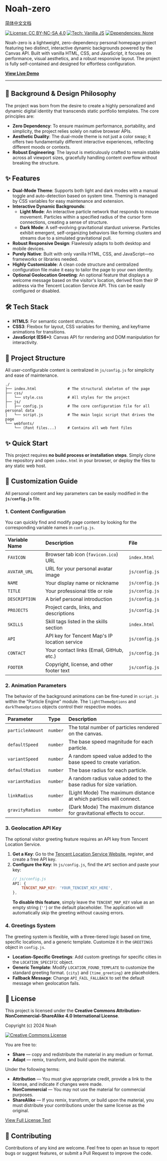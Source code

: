 # **Noah-zero**

[简体中文文档](./README_zh-CN.md)

[![License: CC BY-NC-SA 4.0](https://img.shields.io/badge/license-CC%20BY--NC--SA%204.0-lightgrey.svg)](https://creativecommons.org/licenses/by-nc-sa/4.0/)
[![Tech: Vanilla JS](https://img.shields.io/badge/tech-Vanilla%20JS-yellow.svg)](https://developer.mozilla.org/en-US/docs/Web/JavaScript)
[![Dependencies: None](https://img.shields.io/badge/dependencies-none-brightgreen.svg)](https://shields.io/)

Noah-zero is a lightweight, zero-dependency personal homepage project featuring two distinct, interactive dynamic backgrounds powered by the Canvas API. Built with vanilla HTML, CSS, and JavaScript, it focuses on performance, visual aesthetics, and a robust responsive layout. The project is fully self-contained and designed for effortless configuration.

[**View Live Demo**](https://noah0932.top)

---

## 🧬 Background & Design Philosophy

The project was born from the desire to create a highly personalized and dynamic digital identity that transcends static portfolio templates. The core principles are:

-   **Zero Dependency**: To ensure maximum performance, portability, and simplicity, the project relies solely on native browser APIs.
-   **Aesthetic Duality**: The dual-mode theme is not just a color swap; it offers two fundamentally different interactive experiences, reflecting different moods or contexts.
-   **Robust Engineering**: The layout is meticulously crafted to remain stable across all viewport sizes, gracefully handling content overflow without breaking the structure.

## ✨ Features

-   **Dual-Mode Theme**: Supports both light and dark modes with a manual toggle and auto-detection based on system time. Theming is managed by CSS variables for easy maintenance and extension.
-   **Interactive Dynamic Backgrounds**:
    -   **Light Mode**: An interactive particle network that responds to mouse movement. Particles within a specified radius of the cursor form connections, creating a sense of structure.
    -   **Dark Mode**: A self-evolving gravitational stardust universe. Particles exhibit emergent, self-organizing behaviors like forming clusters and streams due to a simulated gravitational pull.
-   **Robust Responsive Design**: Flawlessly adapts to both desktop and mobile devices.
-   **Purely Native**: Built with only vanilla HTML, CSS, and JavaScript—no frameworks or libraries needed.
-   **Highly Customizable**: A clean code structure and centralized configuration file make it easy to tailor the page to your own identity.
-   **Optional Geolocation Greeting**: An optional feature that displays a welcome message based on the visitor's location, derived from their IP address via the Tencent Location Service API. This can be easily configured or disabled.

## 🛠 Tech Stack

-   **HTML5**: For semantic content structure.
-   **CSS3**: Flexbox for layout, CSS variables for theming, and keyframe animations for transitions.
-   **JavaScript (ES6+)**: Canvas API for rendering and DOM manipulation for interactivity.

## 🎨 Project Structure

All user-configurable content is centralized in `js/config.js` for simplicity and ease of maintenance.

```
./
├── index.html              # The structural skeleton of the page
├── css/
│   └── style.css           # All styles for the project
├── js/
│   ├── config.js           # The core configuration file for all personal data
│   └── script.js           # The main logic script that drives the page
└── webfonts/
    └── (Font files...)     # Contains all web font files
```

## ✨ Quick Start

This project requires **no build process or installation steps**. Simply clone the repository and open `index.html` in your browser, or deploy the files to any static web host.

## 🔧 Customization Guide

All personal content and key parameters can be easily modified in the **`js/config.js`** file.

### 1. Content Configuration

You can quickly find and modify page content by looking for the corresponding variable names in `config.js`.

| Variable Name | Description                                   | File           |
| :------------ | :-------------------------------------------- | :------------- |
| `FAVICON`     | Browser tab icon (`favicon.ico`) URL          | `index.html`   |
| `AVATAR_URL`  | URL for your personal avatar image            | `js/config.js` |
| `NAME`        | Your display name or nickname                 | `js/config.js` |
| `TITLE`       | Your professional title or role               | `js/config.js` |
| `DESCRIPTION` | A brief personal introduction                 | `js/config.js` |
| `PROJECTS`    | Project cards, links, and descriptions        | `js/config.js` |
| `SKILLS`      | Skill tags listed in the skills section       | `index.html`   |
| `API`         | API key for Tencent Map's IP location service | `js/config.js` |
| `CONTACT`     | Your contact links (Email, GitHub, etc.)      | `js/config.js` |
| `FOOTER`      | Copyright, license, and other footer text     | `js/config.js` |

### 2. Animation Parameters

The behavior of the background animations can be fine-tuned in `script.js` within the "Particle Engine" module. The `lightThemeOptions` and `darkThemeOptions` objects control their respective modes.

| Parameter        | Type     | Description                                                  |
| :--------------- | :------- | :----------------------------------------------------------- |
| `particleAmount` | `number` | The total number of particles rendered on the canvas.        |
| `defaultSpeed`   | `number` | The base speed magnitude for each particle.                  |
| `variantSpeed`   | `number` | A random speed value added to the base speed to create variation. |
| `defaultRadius`  | `number` | The base radius for each particle.                           |
| `variantRadius`  | `number` | A random radius value added to the base radius for size variation. |
| `linkRadius`     | `number` | (Light Mode) The maximum distance at which particles will connect. |
| `gravityRadius`  | `number` | (Dark Mode) The maximum distance for gravitational effects to occur. |

### 3. Geolocation API Key

The optional visitor greeting feature requires an API key from Tencent Location Service.

1.  **Get a Key**: Go to the [Tencent Location Service Website](https://lbs.qq.com/), register, and create a free API key.
2.  **Configure the Key**: In `js/config.js`, find the `API` section and paste your key:
    ```javascript
    // js/config.js
    API: {
        TENCENT_MAP_KEY: 'YOUR_TENCENT_KEY_HERE',
    },
    ```
    **To disable this feature**, simply leave the `TENCENT_MAP_KEY` value as an empty string (`''`) or the default placeholder. The application will automatically skip the greeting without causing errors.

### 4. Greetings System

The greeting system is flexible, with a three-tiered logic based on time, specific locations, and a generic template. Customize it in the `GREETINGS` object in `config.js`.

-   **Location-Specific Greetings**: Add custom greetings for specific cities in the `LOCATION_SPECIFIC` object.
-   **Generic Template**: Modify `LOCATION_FOUND_TEMPLATE` to customize the standard greeting format. `{city}` and `{time_greeting}` are placeholders.
-   **Fallback Message**: Change `API_FAIL_FALLBACK` to set the default message when geolocation fails.

## 📜 License

This project is licensed under the **Creative Commons Attribution-NonCommercial-ShareAlike 4.0 International License**.

Copyright (c) 2024 Noah

[![Creative Commons License](https://i.creativecommons.org/l/by-nc-sa/4.0/88x31.png)](http://creativecommons.org/licenses/by-nc-sa/4.0/)

You are free to:

-   **Share** — copy and redistribute the material in any medium or format.
-   **Adapt** — remix, transform, and build upon the material.

Under the following terms:

-   **Attribution** — You must give appropriate credit, provide a link to the license, and indicate if changes were made.
-   **NonCommercial** — You may not use the material for commercial purposes.
-   **ShareAlike** — If you remix, transform, or build upon the material, you must distribute your contributions under the same license as the original.

[View Full License Text](http://creativecommons.org/licenses/by-nc-sa/4.0/)

## 🤝 Contributing

Contributions of any kind are welcome. Feel free to open an Issue to report bugs or suggest features, or submit a Pull Request to improve the code.
